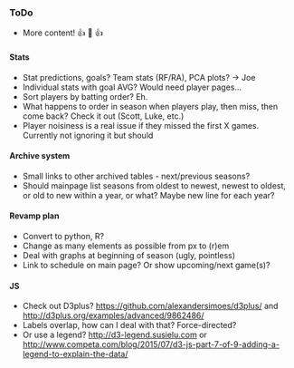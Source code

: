 ### ToDo
- More content! :+1: :100: :+1:
#### Stats
- Stat predictions, goals?  Team stats (RF/RA), PCA plots? -> Joe
- Individual stats with goal AVG?  Would need player pages...
- Sort players by batting order?  Eh.
- What happens to order in season when players play, then miss, then come back?  Check it out (Scott, Luke, etc.)
- Player noisiness is a real issue if they missed the first X games.  Currently not ignoring it but should
#### Archive system
- Small links to other archived tables - next/previous seasons?
- Should mainpage list seasons from oldest to newest, newest to oldest, or old to new within a year, or what?  Maybe new line for each year?
#### Revamp plan
- Convert to python, R?
- Change as many elements as possible from px to (r)em
- Deal with graphs at beginning of season (ugly, pointless)
- Link to schedule on main page?  Or show upcoming/next game(s)?
#### JS
- Check out D3plus? https://github.com/alexandersimoes/d3plus/ and http://d3plus.org/examples/advanced/9862486/
- Labels overlap, how can I deal with that?  Force-directed?
- Or use a legend?  http://d3-legend.susielu.com or http://www.competa.com/blog/2015/07/d3-js-part-7-of-9-adding-a-legend-to-explain-the-data/
